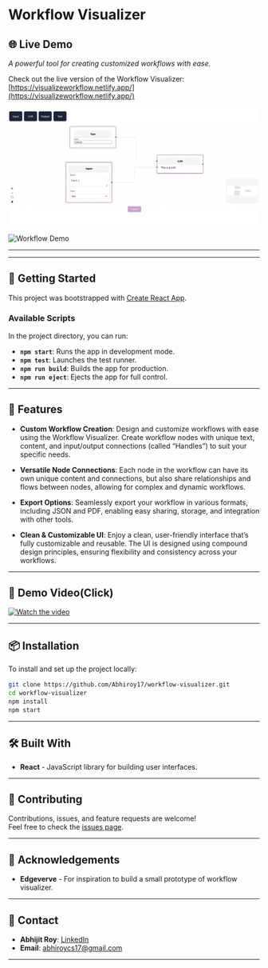 
# Workflow Visualizer

## 🌐 Live Demo
*A powerful tool for creating customized workflows with ease.*

Check out the live version of the Workflow Visualizer: [https://visualizeworkflow.netlify.app/](https://visualizeworkflow.netlify.app/)

![Workflow Visualizer Banner](https://github.com/Abhiroy17/workflow-visualizer/blob/master/image.png) 

![Workflow Demo](https://github.com/user-attachments/assets/4fc515cd-fe50-48db-bb4f-2e109bd9267a)
 
---





---

## 🚀 Getting Started

This project was bootstrapped with [Create React App](https://github.com/facebook/create-react-app).

### Available Scripts

In the project directory, you can run:

- **`npm start`**: Runs the app in development mode.
- **`npm test`**: Launches the test runner.
- **`npm run build`**: Builds the app for production.
- **`npm run eject`**: Ejects the app for full control.

---

## 🌟 Features

- **Custom Workflow Creation**: Design and customize workflows with ease using the Workflow Visualizer. Create workflow nodes with unique text, content, and input/output connections (called “Handles”) to suit your specific needs.

- **Versatile Node Connections**: Each node in the workflow can have its own unique content and connections, but also share relationships and flows between nodes, allowing for complex and dynamic workflows.

- **Export Options**: Seamlessly export your workflow in various formats, including JSON and PDF, enabling easy sharing, storage, and integration with other tools.

- **Clean & Customizable UI**: Enjoy a clean, user-friendly interface that’s fully customizable and reusable. The UI is designed using compound design principles, ensuring flexibility and consistency across your workflows.

---

## 🎥 Demo Video(Click)

[![Watch the video](https://github.com/user-attachments/assets/4b72ed03-7526-49d4-8ce9-aa254a89ad2b)](https://youtu.be/cYETvFV4Ex0)

---

## 📦 Installation

To install and set up the project locally:

```bash
git clone https://github.com/Abhiroy17/workflow-visualizer.git
cd workflow-visualizer
npm install
npm start
```

---

## 🛠️ Built With

- **React** - JavaScript library for building user interfaces.

---

## 🤝 Contributing

Contributions, issues, and feature requests are welcome!  
Feel free to check the [issues page](https://github.com/Abhiroy17/workflow-visualizer/issues).

---


## 🎉 Acknowledgements

- **Edgeverve** - For inspiration to build a small prototype of workflow visualizer.

---

## 📧 Contact

- **Abhijit Roy**: [LinkedIn](https://www.linkedin.com/in/abhijit-roy-a873601b0)
- **Email**: [abhiroycs17@gmail.com](mailto:abhiroycs17@gmail.com)

---

